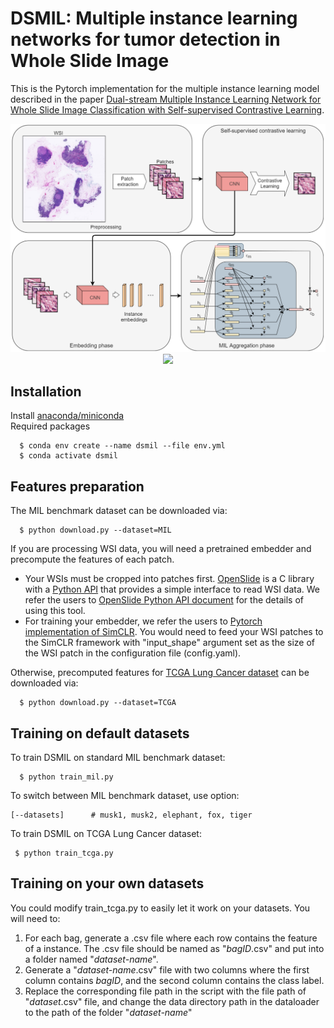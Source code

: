 # DSMIL: Multiple instance learning networks for tumor detection in Whole Slide Image
This is the Pytorch implementation for the multiple instance learning model described in the paper [Dual-stream Multiple Instance Learning Network for Whole Slide Image Classification with Self-supervised Contrastive Learning](https://arxiv.org/abs/2011.08939). 

<div align="center">
  <img src="thumbnails/overview.png" width="700px" />
</div>

<div align="center">
  <img src="thumbnails/overview-2.png" width="700px" />
</div>

## Installation
Install [anaconda/miniconda](https://docs.conda.io/en/latest/miniconda.html)  
Required packages
```
  $ conda env create --name dsmil --file env.yml
  $ conda activate dsmil
```

## Features preparation
The MIL benchmark dataset can be downloaded via:
```
  $ python download.py --dataset=MIL
```

If you are processing WSI data, you will need a pretrained embedder and precompute the features of each patch.  
* Your WSIs must be cropped into patches first. [OpenSlide](https://openslide.org/) is a C library with a [Python API](https://pypi.org/project/openslide-python/) that provides a simple interface to read WSI data. We refer the users to [OpenSlide Python API document](https://openslide.org/api/python/) for the details of using this tool.    
* For training your embedder, we refer the users to [Pytorch implementation of SimCLR](https://github.com/sthalles/SimCLR). You would need to feed your WSI patches to the SimCLR framework with "input_shape" argument set as the size of the WSI patch in the configuration file (config.yaml).  

Otherwise, precomputed features for [TCGA Lung Cancer dataset](https://portal.gdc.cancer.gov/repository?filters=%7B%22op%22%3A%22and%22%2C%22content%22%3A%5B%7B%22op%22%3A%22in%22%2C%22content%22%3A%7B%22field%22%3A%22files.cases.primary_site%22%2C%22value%22%3A%5B%22bronchus%20and%20lung%22%5D%7D%7D%2C%7B%22op%22%3A%22in%22%2C%22content%22%3A%7B%22field%22%3A%22files.data_format%22%2C%22value%22%3A%5B%22svs%22%5D%7D%7D%2C%7B%22op%22%3A%22in%22%2C%22content%22%3A%7B%22field%22%3A%22files.experimental_strategy%22%2C%22value%22%3A%5B%22Diagnostic%20Slide%22%5D%7D%7D%5D%7D) can be downloaded via:  
```
  $ python download.py --dataset=TCGA
```

## Training on default datasets
To train DSMIL on standard MIL benchmark dataset:
```
  $ python train_mil.py
```
To switch between MIL benchmark dataset, use option:
 ```
 [--datasets]      # musk1, musk2, elephant, fox, tiger
 ```
 To train DSMIL on TCGA Lung Cancer dataset:
 ```
  $ python train_tcga.py
```

## Training on your own datasets
You could modify train_tcga.py to easily let it work on your datasets. You will need to:  
1. For each bag, generate a .csv file where each row contains the feature of a instance. The .csv file should be named as "_bagID_.csv" and put into a folder named "_dataset-name_".  
2. Generate a "_dataset-name_.csv" file with two columns where the first column contains _bagID_, and the second column contains the class label.
3. Replace the corresponding file path in the script with the file path of "_dataset_.csv" file, and change the data directory path in the dataloader to the path of the folder "_dataset-name_"


